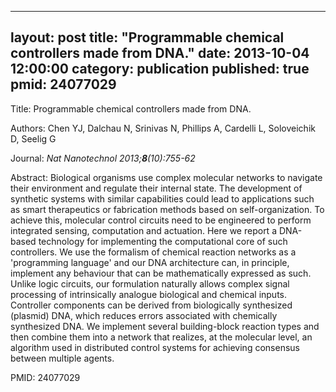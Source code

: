 
---
layout: post
title:  "Programmable chemical controllers made from DNA."
date:   2013-10-04 12:00:00
category:  publication
published: true
pmid: 24077029
---

Title: Programmable chemical controllers made from DNA.

Authors: Chen YJ, Dalchau N, Srinivas N, Phillips A, Cardelli L, Soloveichik D, Seelig G

Journal: *Nat Nanotechnol 2013;**8**(10):755-62*

Abstract: Biological organisms use complex molecular networks to navigate their environment and regulate their internal state. The development of synthetic systems with similar capabilities could lead to applications such as smart therapeutics or fabrication methods based on self-organization. To achieve this, molecular control circuits need to be engineered to perform integrated sensing, computation and actuation. Here we report a DNA-based technology for implementing the computational core of such controllers. We use the formalism of chemical reaction networks as a 'programming language' and our DNA architecture can, in principle, implement any behaviour that can be mathematically expressed as such. Unlike logic circuits, our formulation naturally allows complex signal processing of intrinsically analogue biological and chemical inputs. Controller components can be derived from biologically synthesized (plasmid) DNA, which reduces errors associated with chemically synthesized DNA. We implement several building-block reaction types and then combine them into a network that realizes, at the molecular level, an algorithm used in distributed control systems for achieving consensus between multiple agents.

PMID: 24077029

